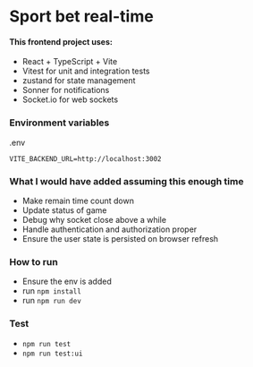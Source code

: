 # Sport bet real-time

#### This frontend project uses:
- React + TypeScript + Vite
- Vitest for unit and integration tests
- zustand for state management
- Sonner for notifications
- Socket.io for web sockets


### Environment variables
.env
```dotenv
VITE_BACKEND_URL=http://localhost:3002
```

### What I would have added assuming this enough time

- Make remain time count down
- Update status of game
- Debug why socket close above a while
- Handle authentication and authorization proper
- Ensure the user state is persisted on browser refresh

### How to run

- Ensure the env is added
- run `npm install`
- run `npm run dev`


### Test
- `npm run test`
- `npm run test:ui`

